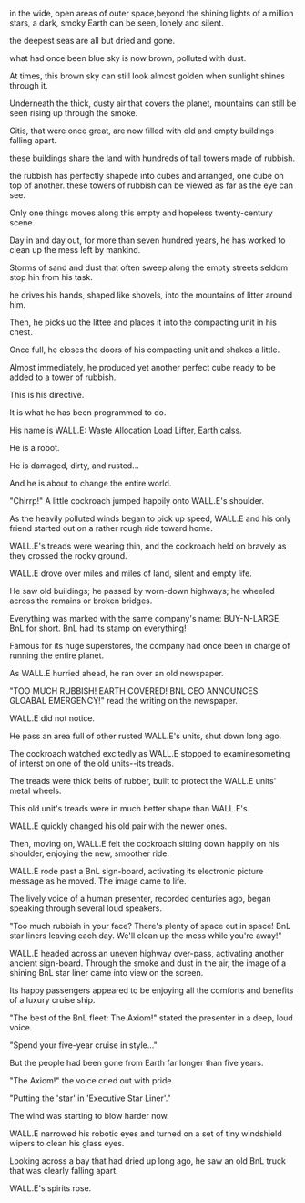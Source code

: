 in the wide, open areas of outer space,beyond the shining lights of a million stars, a dark, smoky Earth can be seen, lonely and silent.

the deepest seas are all but dried and gone.

what had once been blue sky is now brown, polluted with dust.

At times, this brown sky can still look almost golden when sunlight shines through it.

Underneath the thick, dusty air that covers the planet, mountains can still be seen rising up through the smoke.

Citis, that were once great, are now filled with old and empty buildings falling apart.

these buildings share the land with hundreds of tall towers made of rubbish.

the rubbish has perfectly shapede into cubes and arranged, one cube on top of another. these towers of rubbish can be viewed as far as the eye can see.

Only one things moves along this empty and hopeless twenty-century scene.

Day in and day out, for more than seven hundred years, he has worked to clean up the mess left by mankind.

Storms of sand and dust that often sweep along the empty streets seldom stop hin from his task.

he drives his hands, shaped like shovels, into the mountains of litter around him.

Then, he picks uo the littee and places it into the compacting unit in his chest.

Once full, he closes the doors of his compacting unit and shakes a little.

Almost immediately, he produced yet another perfect cube ready to be added to a tower of rubbish.

This is his directive.

It is what he has been programmed to do.

His name is WALL.E: Waste Allocation Load Lifter, Earth calss.

He is a robot.

He is damaged, dirty, and rusted...

And he is about to change the entire world.

"Chirrp!" A little cockroach jumped happily onto WALL.E's shoulder.

As the heavily polluted winds began to pick up speed, WALL.E and his only friend started out on a rather rough ride toward home.

WALL.E's treads were wearing thin, and the cockroach held on bravely as they crossed the rocky ground.

WALL.E drove over miles and miles of land, silent and empty life.

He saw old buildings; he passed by worn-down highways; he wheeled across the remains or broken bridges.

Everything was marked with the same company's name: BUY-N-LARGE, BnL for short. BnL had its stamp on everything!

Famous for its huge superstores, the company had once been in charge of running the entire planet.

As WALL.E hurried ahead, he ran over an old newspaper.

"TOO MUCH RUBBISH! EARTH COVERED! BNL CEO ANNOUNCES GLOABAL EMERGENCY!" read the writing on the newspaper.

WALL.E did not notice.

He pass an area full of other rusted WALL.E's units, shut down long ago.

The cockroach watched excitedly as WALL.E stopped to examinesometing of interst on one of the old units--its treads.

The treads were thick belts of rubber, built to protect the WALL.E units' metal wheels.

This old unit's treads were in much better shape than WALL.E's.

WALL.E quickly changed his old pair with the newer ones.

Then, moving on, WALL.E felt the cockroach sitting down happily on his shoulder, enjoying the new, smoother ride.

WALL.E rode past a BnL sign-board, activating its electronic picture message as he moved. The image came to life.

The lively voice of a human presenter, recorded centuries ago, began speaking through several loud speakers.

"Too much rubbish in your face? There's plenty of space out in space! BnL star liners leaving each day. We'll clean up the mess while you're away!"

WALL.E headed across an uneven highway over-pass, activating another ancient sign-board. Through the smoke and dust in the air, the image of a shining BnL star liner came into view on the screen.

Its happy passengers appeared to be enjoying all the comforts and benefits of a luxury cruise ship.

"The best of the BnL fleet: The Axiom!" stated the presenter in a deep, loud voice.

"Spend your five-year cruise in style..."

But the people had been gone from Earth far longer than five years.

"The Axiom!" the voice cried out with pride.

"Putting the 'star' in 'Executive Star Liner'." 

The wind was starting to blow harder now.

WALL.E narrowed his robotic eyes and turned on a set of tiny windshield wipers to clean his glass eyes.

Looking across a bay that had dried up long ago, he saw an old BnL truck that was clearly falling apart.

WALL.E's spirits rose.

